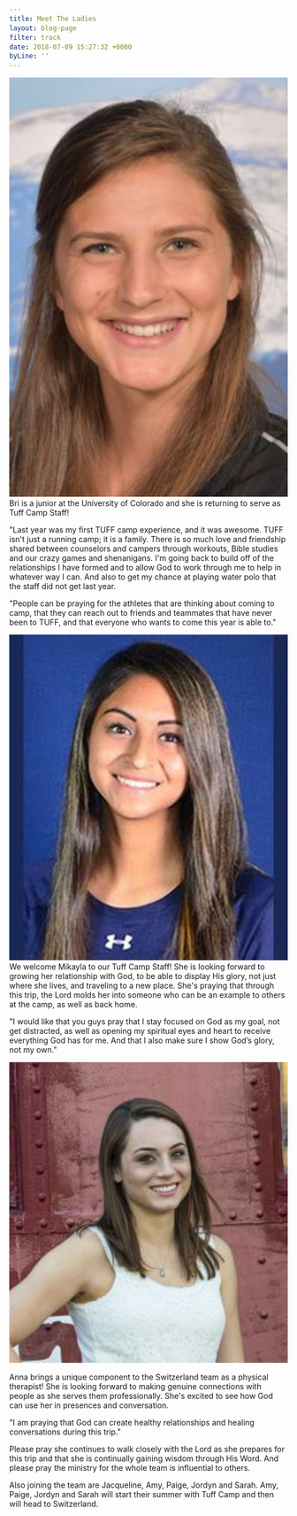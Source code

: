 ```yaml
---
title: Meet The Ladies
layout: blog-page
filter: track
date: 2018-07-09 15:27:32 +0000
byLine: ''
---
```

![](/uploads/2018/05/03/Schwartz_Brianna_2017.jpg)  
Bri is a junior at the University of Colorado and she is returning to serve as Tuff Camp Staff!

"Last year was my first TUFF camp experience, and it was awesome. TUFF isn't just a running camp; it is a family. There is so much love and friendship shared between counselors and campers through workouts, Bible studies and our crazy games and shenanigans. I'm going back to build off of the relationships I have formed and to allow God to work through me to help in whatever way I can. And also to get my chance at playing water polo that the staff did not get last year.

"People can be praying for the athletes that are thinking about coming to camp, that they can reach out to friends and teammates that have never been to TUFF, and that everyone who wants to come this year is able to."

![](/uploads/2018/05/03/Mikayla.jpg)  
We welcome Mikayla to our Tuff Camp Staff! She is looking forward to growing her relationship with God, to be able to display His glory, not just where she lives, and traveling to a new place. She's praying that through this trip, the Lord molds her into someone who can be an example to others at the camp, as well as back home.

"I would like that you guys pray that I stay focused on God as my goal, not get distracted, as well as opening my spiritual eyes and heart to receive everything God has for me. And that I also make sure I show God’s glory, not my own."

![](/uploads/2018/06/26/Anna.jpg)

Anna brings a unique component to the Switzerland team as a physical therapist! She is looking forward to making genuine connections with people as she serves them professionally. She's excited to see how God can use her in presences and conversation. 

"I am praying that God can create healthy relationships and healing conversations during this trip." 

Please pray she continues to walk closely with the Lord as she prepares for this trip and that she is continually gaining wisdom through His Word. And please pray the ministry for the whole team is influential to others.

Also joining the team are Jacqueline, Amy, Paige, Jordyn and Sarah. Amy, Paige, Jordyn and Sarah will start their summer with Tuff Camp and then will head to Switzerland.